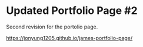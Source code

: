 # Updated Portfolio Page #2
 
Second revision for the portolio page.

https://jonyung1205.github.io/james-portfolio-page/
